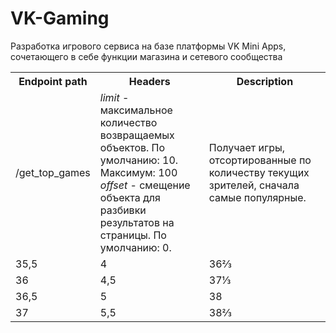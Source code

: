 # VK-Gaming
Разработка игрового сервиса на базе платформы VK Mini Apps, сочетающего в себе функции магазина и сетевого сообщества


<table>
   <tr>
    <th>Endpoint path</th>
    <th>Headers</th>
    <th>Description</th>
   </tr>
   <tr>
      <td> /get_top_games </td>
      <td> <i> limit </i> - максимальное количество возвращаемых объектов. По умолчанию: 10. Максимум: 100 <br/ >
           <i>offset</i> - cмещение объекта для разбивки результатов на страницы. По умолчанию: 0. </td>
      <td> Получает игры, отсортированные по количеству текущих зрителей, сначала самые популярные. </td>
   </tr>
   <tr><td>35,5</td><td>4</td><td>36⅔</td></tr>
   <tr><td>36</td><td>4,5</td><td>37⅓</td></tr>
   <tr><td>36,5</td><td>5</td><td>38</td></tr>
   <tr><td>37</td><td>5,5</td><td>38⅔</td></tr>
  </table>
